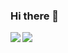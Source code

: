 ### Hi there 👋

<!--
**Merces-dev/Merces-dev** is a ✨ _special_ ✨ repository because its `README.md` (this file) appears on your GitHub profile.

Here are some ideas to get you started:

- 🔭 I’m currently working on ...
- 🌱 I’m currently learning ...
- 👯 I’m looking to collaborate on ...
- 🤔 I’m looking for help with ...
- 💬 Ask me about ...
- 📫 How to reach me: ...
- 😄 Pronouns: ...
- ⚡ Fun fact: ...
-->
<a href="https://github.com/Merces-dev/github-readme-stats">
<img align="left" src="https://github-readme-stats.vercel.app/api?username=Merces-dev&show_icons=true" />
</a>
<a href="https://github.com/Merces-dev/convoychat">
 <img align="left" src="https://github-readme-stats.vercel.app/api/top-langs/?username=Merces-dev" />
</a>
